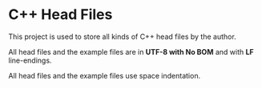 # C++ Head Files

This project is used to store all kinds of C++ head files by the author. 

All head files and the example files are in **UTF-8 with No BOM** and with **LF** line-endings.

All head files and the example files use space indentation.

